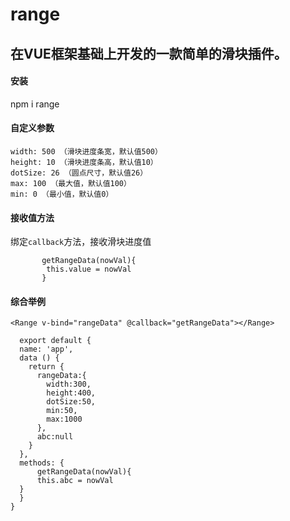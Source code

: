 # range
## 在VUE框架基础上开发的一款简单的滑块插件。  

#### 安装  
npm i range 
#### 自定义参数  

    width: 500 （滑块进度条宽，默认值500）
    height: 10 （滑块进度条高，默认值10）
    dotSize: 26 （圆点尺寸，默认值26）
    max: 100 （最大值，默认值100）
    min: 0 （最小值，默认值0）  
    
#### 接收值方法   

绑定`callback`方法，接收滑块进度值  

           getRangeData(nowVal){
            this.value = nowVal
           }  
           
#### 综合举例  

    <Range v-bind="rangeData" @callback="getRangeData"></Range>
    
      export default {
      name: 'app',
      data () {
        return {
          rangeData:{
            width:300,
            height:400,
            dotSize:50,
            min:50,
            max:1000
          },
          abc:null
        }
      },
      methods: {
          getRangeData(nowVal){
          this.abc = nowVal
      } 
      }
    }
